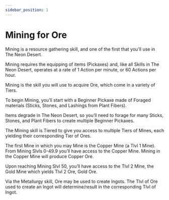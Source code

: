 ```yaml
---
sidebar_position: 1
---
```


# Mining for Ore


Mining is a resource gathering skill, and one of the first that you’ll use in The Neon Desert.

Mining requires the equipping of items (Pickaxes) and, like all Skills in The Neon Desert, operates at a rate of 1 Action per minute, or 60 Actions per hour.

Mining is the skill you will use to acquire Ore, which come in a variety of Tiers.

To begin Mining, you’ll start with a Beginner Pickaxe made of Foraged materials (Sticks, Stones, and Lashings from Plant Fibers).

Items degrade in The Neon Desert, so you’ll need to forage for many Sticks, Stones, and Plant Fibers to create multiple Beginner Pickaxes.

The Mining skill is Tiered to give you access to multiple Tiers of Mines, each yielding their corresponding Tier of Ores.

The first Mine in which you may Mine is the Copper Mine (a Tlvl 1 Mine). From Mining Slvls 0-49.9 you’ll have access to the Copper Mine. Mining in the Copper Mine will produce Copper Ore.

Upon reaching Mining Slvl 50, you’ll have access to the Tlvl 2 Mine, the Gold Mine which yields Tlvl 2 Ore, Gold Ore.

Via the Metallurgy skill, Ore may be used to create Ingots. The Tlvl of Ore used to create an Ingot will determine/result in the corresponding Tlvl of Ingot.

